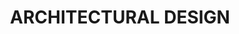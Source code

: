 ---
type: page
layout: design-portfolio
title: 'ARCHITECTURAL DESIGN'
url: /our-portfolio
params:
page-status: 'design-portfolio'
pageImage: '/v1552441075/OnPoint%20Custom%20Homes/OnPoint-Custom-Homes-00065-1400x1080.jpg'
pageTitle: 'ARCHITECTURAL DESIGN'
---